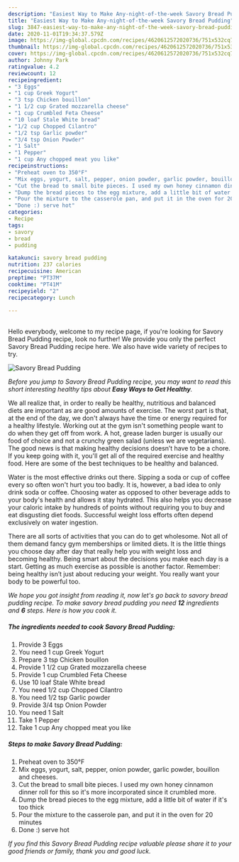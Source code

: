 ```yaml
---
description: "Easiest Way to Make Any-night-of-the-week Savory Bread Pudding"
title: "Easiest Way to Make Any-night-of-the-week Savory Bread Pudding"
slug: 3847-easiest-way-to-make-any-night-of-the-week-savory-bread-pudding
date: 2020-11-01T19:34:37.579Z
image: https://img-global.cpcdn.com/recipes/4620612572020736/751x532cq70/savory-bread-pudding-recipe-main-photo.jpg
thumbnail: https://img-global.cpcdn.com/recipes/4620612572020736/751x532cq70/savory-bread-pudding-recipe-main-photo.jpg
cover: https://img-global.cpcdn.com/recipes/4620612572020736/751x532cq70/savory-bread-pudding-recipe-main-photo.jpg
author: Johnny Park
ratingvalue: 4.2
reviewcount: 12
recipeingredient:
- "3 Eggs"
- "1 cup Greek Yogurt"
- "3 tsp Chicken bouillon"
- "1 1/2 cup Grated mozzarella cheese"
- "1 cup Crumbled Feta Cheese"
- "10 loaf Stale White bread"
- "1/2 cup Chopped Cilantro"
- "1/2 tsp Garlic powder"
- "3/4 tsp Onion Powder"
- "1 Salt"
- "1 Pepper"
- "1 cup Any chopped meat you like"
recipeinstructions:
- "Preheat oven to 350°F"
- "Mix eggs, yogurt, salt, pepper, onion powder, garlic powder, bouillon and cheeses."
- "Cut the bread to small bite pieces. I used my own honey cinnamon dinner roll for this so it&#39;s more incorporated since it crumbled more."
- "Dump the bread pieces to the egg mixture, add a little bit of water if it&#39;s too thick"
- "Pour the mixture to the casserole pan, and put it in the oven for 20 minutes"
- "Done :) serve hot"
categories:
- Recipe
tags:
- savory
- bread
- pudding

katakunci: savory bread pudding 
nutrition: 237 calories
recipecuisine: American
preptime: "PT37M"
cooktime: "PT41M"
recipeyield: "2"
recipecategory: Lunch

---
```

<br>
Hello everybody, welcome to my recipe page, if you're looking for Savory Bread Pudding recipe, look no further! We provide you only the perfect Savory Bread Pudding recipe here. We also have wide variety of recipes to try.
<br>


![Savory Bread Pudding](https://img-global.cpcdn.com/recipes/4620612572020736/751x532cq70/savory-bread-pudding-recipe-main-photo.jpg)

<i>Before you jump to Savory Bread Pudding recipe, you may want to read this short interesting healthy tips about <strong>Easy Ways to Get Healthy</strong>.</i>

We all realize that, in order to really be healthy, nutritious and balanced diets are important as are good amounts of exercise. The worst part is that, at the end of the day, we don't always have the time or energy required for a healthy lifestyle. Working out at the gym isn't something people want to do when they get off from work. A hot, grease laden burger is usually our food of choice and not a crunchy green salad (unless we are vegetarians). The good news is that making healthy decisions doesn’t have to be a chore. If you keep going with it, you'll get all of the required exercise and healthy food. Here are some of the best techniques to be healthy and balanced.

Water is the most effective drinks out there. Sipping a soda or cup of coffee every so often won't hurt you too badly. It is, however, a bad idea to only drink soda or coffee. Choosing water as opposed to other beverage adds to your body's health and allows it stay hydrated. This also helps you decrease your caloric intake by hundreds of points without requiring you to buy and eat disgusting diet foods. Successful weight loss efforts often depend exclusively on water ingestion.

There are all sorts of activities that you can do to get wholesome. Not all of them demand fancy gym memberships or limited diets. It is the little things you choose day after day that really help you with weight loss and becoming healthy. Being smart about the decisions you make each day is a start. Getting as much exercise as possible is another factor. Remember: being healthy isn’t just about reducing your weight. You really want your body to be powerful too. 


<i>We hope you got insight from reading it, now let's go back to savory bread pudding recipe. To make savory bread pudding you need <strong>12</strong> ingredients and <strong>6</strong> steps. Here is how you cook it.
</i>

##### The ingredients needed to cook Savory Bread Pudding:

1. Provide 3 Eggs
1. You need 1 cup Greek Yogurt
1. Prepare 3 tsp Chicken bouillon
1. Provide 1 1/2 cup Grated mozzarella cheese
1. Provide 1 cup Crumbled Feta Cheese
1. Use 10 loaf Stale White bread
1. You need 1/2 cup Chopped Cilantro
1. You need 1/2 tsp Garlic powder
1. Provide 3/4 tsp Onion Powder
1. You need 1 Salt
1. Take 1 Pepper
1. Take 1 cup Any chopped meat you like


##### Steps to make Savory Bread Pudding:

1. Preheat oven to 350°F
1. Mix eggs, yogurt, salt, pepper, onion powder, garlic powder, bouillon and cheeses.
1. Cut the bread to small bite pieces. I used my own honey cinnamon dinner roll for this so it&#39;s more incorporated since it crumbled more.
1. Dump the bread pieces to the egg mixture, add a little bit of water if it&#39;s too thick
1. Pour the mixture to the casserole pan, and put it in the oven for 20 minutes
1. Done :) serve hot


<i>If you find this Savory Bread Pudding recipe valuable please share it to your good friends or family, thank you and good luck.</i>
